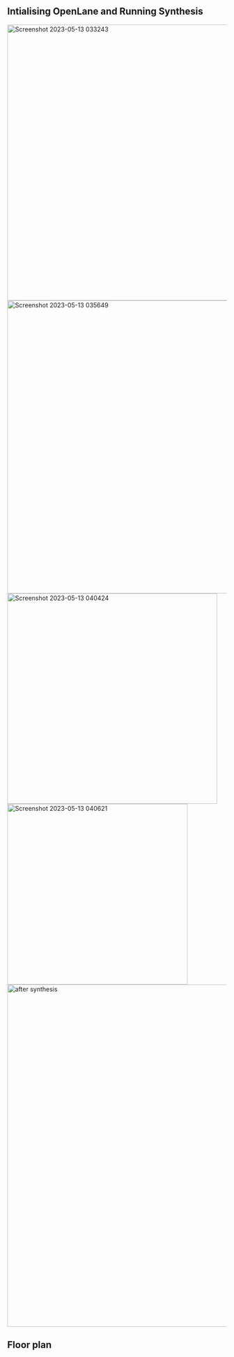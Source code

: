 ## Intialising OpenLane and Running Synthesis

<img width="632" alt="Screenshot 2023-05-13 033243" src="https://github.com/Pa1mantri/vsd_hardware_design/assets/114488271/cd4b8083-0c6a-449a-8c96-4cb5260836df">
<img width="671" alt="Screenshot 2023-05-13 035649" src="https://github.com/Pa1mantri/vsd_hardware_design/assets/114488271/e62541d0-82b1-447b-bffc-31752bb1b873">
<img width="482" alt="Screenshot 2023-05-13 040424" src="https://github.com/Pa1mantri/vsd_hardware_design/assets/114488271/cd96db39-513c-4b61-ac57-9b1f74396f57">
<img width="414" alt="Screenshot 2023-05-13 040621" src="https://github.com/Pa1mantri/vsd_hardware_design/assets/114488271/cc0142f3-a525-45ac-8a8b-cf7108230608">
<img width="784" alt="after synthesis" src="https://github.com/Pa1mantri/vsd_hardware_design/assets/114488271/bd09e6ee-4383-4b62-9630-932fe22aeb92">


## Floor plan


